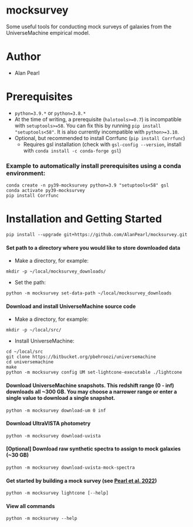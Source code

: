 # mocksurvey

Some useful tools for conducting mock surveys of galaxies from the UniverseMachine empirical model.

# Author
- Alan Pearl

# Prerequisites
<!-- - g++ (check with `g++ --version`, install with `conda install gxx_linux-64`) -->
<!-- - gcc (check with `gcc --version`, install with `conda install gcc_linux-64`) -->
- `python=3.9.*` or `python=3.8.*`
- At the time of writing, a prerequisite (`halotools>=0.7`) is incompatible with `setuptools>=58`. You can fix this by running `pip install "setuptools<58"`. It is also currently incompatible with `python>=3.10`.
- Optional, but recommended to install Corrfunc (`pip install Corrfunc`)
  - Requires gsl installation (check with `gsl-config --version`, install with `conda install -c conda-forge gsl`)
### Example to automatically install prerequisites using a conda environment:
```
conda create -n py39-mocksurvey python=3.9 "setuptools<58" gsl
conda activate py39-mocksurvey
pip install Corrfunc
```

# Installation and Getting Started
```
pip install --upgrade git+https://github.com/AlanPearl/mocksurvey.git
```
<!--
```
cd /path/to/download/source/code
git clone https://github.com/AlanPearl/mocksurvey
pip install ./mocksurvey
```
-->

#### Set path to a directory where you would like to store downloaded data
- Make a directory, for example:
```
mkdir -p ~/local/mocksurvey_downloads/
```
- Set the path:
```
python -m mocksurvey set-data-path ~/local/mocksurvey_downloads
```
#### Download and install UniverseMachine source code
- Make a directory, for example:
```
mkdir -p ~/local/src/
```
- Install UniverseMachine:
```
cd ~/local/src
git clone https://bitbucket.org/pbehroozi/universemachine
cd universemachine
make
python -m mocksurvey config UM set-lightcone-executable ./lightcone
```
#### Download UniverseMachine snapshots. This redshift range (0 - inf) downloads all ~300 GB. You may choose a narrower range or enter a single value to download a single snapshot.
```
python -m mocksurvey download-um 0 inf
```
#### Download UltraVISTA photometry
```
python -m mocksurvey download-uvista
```
#### [Optional] Download raw synthetic spectra to assign to mock galaxies (~30 GB)
```
python -m mocksurvey download-uvista-mock-spectra
```
#### Get started by building a mock survey (see [Pearl et al. 2022](https://ui.adsabs.harvard.edu/abs/2022ApJ...925..180P/abstract))
```
python -m mocksurvey lightcone [--help]
```
#### View all commands
```
python -m mocksurvey --help
```

<!-- Deprecated -->
<!-- 
#### If you would like to run halotools models, using the SMDPL simulation
```
cd /path/to/download/source/code
bash mocksurvey/get_smdpl
```
-->
